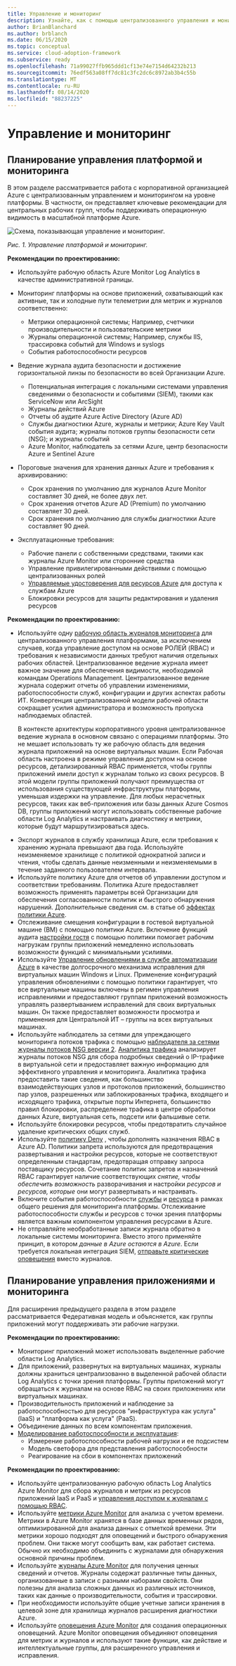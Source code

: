 ```yaml
---
title: Управление и мониторинг
description: Узнайте, как с помощью централизованного управления и мониторинга на уровне платформы обслуживать Microsoft Azureную корпоративную организацию.
author: BrianBlanchard
ms.author: brblanch
ms.date: 06/15/2020
ms.topic: conceptual
ms.service: cloud-adoption-framework
ms.subservice: ready
ms.openlocfilehash: 71a99027ffb965ddd1cf13e74e7154d64232b213
ms.sourcegitcommit: 76edf563a08ff7dc81c3fc2dc6c8972ab3b4c55b
ms.translationtype: MT
ms.contentlocale: ru-RU
ms.lasthandoff: 08/14/2020
ms.locfileid: "88237225"
---
```

# <a name="management-and-monitoring"></a>Управление и мониторинг

## <a name="plan-platform-management-and-monitoring"></a>Планирование управления платформой и мониторинга

В этом разделе рассматривается работа с корпоративной организацией Azure с централизованным управлением и мониторингом на уровне платформы. В частности, он представляет ключевые рекомендации для центральных рабочих групп, чтобы поддерживать операционную видимость в масштабной платформе Azure.

![Схема, показывающая управление и мониторинг.](./media/management-and-monitoring.png)

_Рис. 1. Управление платформой и мониторинг._

<!-- cSpell:ignore syslogs SIEM -->

**Рекомендации по проектированию:**

- Используйте рабочую область Azure Monitor Log Analytics в качестве административной границы.
- Мониторинг платформы на основе приложений, охватывающий как активные, так и холодные пути телеметрии для метрик и журналов соответственно:
  - Метрики операционной системы; Например, счетчики производительности и пользовательские метрики
  - Журналы операционной системы; Например, службы IIS, трассировка событий для Windows и syslogs
  - События работоспособности ресурсов
- Ведение журнала аудита безопасности и достижение горизонтальной линзы по безопасности во всей Организации Azure.
  - Потенциальная интеграция с локальными системами управления сведениями о безопасности и событиями (SIEM), такими как ServiceNow или ArcSight
  - Журналы действий Azure
  - Отчеты об аудите Azure Active Directory (Azure AD)
  - Службы диагностики Azure, журналы и метрики; Azure Key Vault события аудита; журналы потоков группы безопасности сети (NSG); и журналы событий
  - Azure Monitor, наблюдатель за сетями Azure, центр безопасности Azure и Sentinel Azure
- Пороговые значения для хранения данных Azure и требования к архивированию:
  - Срок хранения по умолчанию для журналов Azure Monitor составляет 30 дней, не более двух лет.
  - Срок хранения отчетов Azure AD (Premium) по умолчанию составляет 30 дней.
  - Срок хранения по умолчанию для службы диагностики Azure составляет 90 дней.

- Эксплуатационные требования:
  - Рабочие панели с собственными средствами, такими как журналы Azure Monitor или сторонние средства
  - Управление привилегированными действиями с помощью централизованных ролей
  - [Управляемые удостоверения для ресурсов Azure](https://docs.microsoft.com/azure/active-directory/managed-identities-azure-resources/overview) для доступа к службам Azure
  - Блокировки ресурсов для защиты редактирования и удаления ресурсов

**Рекомендации по проектированию:**

- Используйте одну [рабочую область журналов мониторинга](https://docs.microsoft.com/azure/azure-monitor/platform/design-logs-deployment) для централизованного управления платформами, за исключением случаев, когда управление доступом на основе РОЛЕЙ (RBAC) и требования к независимости данных требуют наличия отдельных рабочих областей. Централизованное ведение журнала имеет важное значение для обеспечения видимости, необходимой командам Operations Management. Централизованное ведение журнала содержит отчеты об управлении изменениями, работоспособности служб, конфигурации и других аспектах работы ИТ. Конвергенция централизованной модели рабочей области сокращает усилия администратора и возможность пропуска наблюдаемых областей.

    В контексте архитектуры корпоративного уровня централизованное ведение журнала в основном связано с операциями платформы. Это не мешает использовать ту же рабочую область для ведения журнала приложений на основе виртуальных машин. Если Рабочая область настроена в режиме управления доступом на основе ресурсов, детализированный RBAC применяется, чтобы группы приложений имели доступ к журналам только из своих ресурсов. В этой модели группы приложений получают преимущества от использования существующей инфраструктуры платформы, уменьшая издержки на управление. Для любых нерасчетных ресурсов, таких как веб-приложения или базы данных Azure Cosmos DB, группы приложений могут использовать собственные рабочие области Log Analytics и настраивать диагностику и метрики, которые будут маршрутизироваться здесь.

<!-- docsTest:ignore WORM -->

- Экспорт журналов в службу хранилища Azure, если требования к хранению журнала превышают два года. Используйте неизменяемое хранилище с политикой однократной записи и чтения, чтобы сделать данные неизменными и неизменяемыми в течение заданного пользователем интервала.
- Используйте политику Azure для отчетов об управлении доступом и соответствии требованиям. Политика Azure предоставляет возможность применять параметры всей Организации для обеспечения согласованности политик и быстрого обнаружения нарушений. Дополнительные сведения см. в статье об [эффектах политики Azure](https://docs.microsoft.com/azure/governance/policy/concepts/effects).
- Отслеживание смещения конфигурации в гостевой виртуальной машине (ВМ) с помощью политики Azure. Включение функций аудита [настройки гостя](https://docs.microsoft.com/azure/governance/policy/concepts/guest-configuration) с помощью политики помогает рабочим нагрузкам группы приложений немедленно использовать возможности функций с минимальными усилиями.
- Используйте [Управление обновлениями в службе автоматизации Azure](https://docs.microsoft.com/azure/automation/automation-update-management) в качестве долгосрочного механизма исправления для виртуальных машин Windows и Linux. Применение конфигураций управления обновлениями с помощью политики гарантирует, что все виртуальные машины включены в регимен управления исправлениями и предоставляют группам приложений возможность управлять развертыванием исправлений для своих виртуальных машин. Он также предоставляет возможности просмотра и применения для Центральной ИТ – группы на всех виртуальных машинах.
- Используйте наблюдатель за сетями для упреждающего мониторинга потоков трафика с помощью [наблюдателя за сетями журналы потоков NSG версии 2](https://docs.microsoft.com/azure/network-watcher/network-watcher-nsg-flow-logging-overview). [Аналитика трафика](https://docs.microsoft.com/azure/network-watcher/traffic-analytics) анализирует журналы потоков NSG для сбора подробных сведений о IP-трафике в виртуальной сети и предоставляет важную информацию для эффективного управления и мониторинга. Аналитика трафика предоставить такие сведения, как большинство взаимодействующих узлов и протоколов приложений, большинство пар узлов, разрешенных или заблокированных трафика, входящего и исходящего трафика, открытые порты Интернета, большинство правил блокировки, распределение трафика в центре обработки данных Azure, виртуальная сеть, подсети или фальшивые сети.
- Используйте блокировки ресурсов, чтобы предотвратить случайное удаление критических общих служб.
- Используйте [политику Deny](https://docs.microsoft.com/azure/governance/policy/concepts/effects#deny) , чтобы дополнять назначения RBAC в Azure AD. Политики запрета используются для предотвращения развертывания и настройки ресурсов, которые не соответствуют определенным стандартам, предотвращая отправку запроса поставщику ресурсов. Сочетание политик запретов и назначений RBAC гарантирует наличие соответствующих *снятие, чтобы обеспечить возможность* разворачивания и настройки *ресурсов и ресурсов, которые* они могут развертывать и настраивать.
- Включите события работоспособности [службы](https://docs.microsoft.com/azure/service-health/service-health-overview) и [ресурса](https://docs.microsoft.com/azure/service-health/resource-health-overview) в рамках общего решения для мониторинга платформы. Отслеживание работоспособности службы и ресурсов с точки зрения платформы является важным компонентом управления ресурсами в Azure.
- Не отправляйте необработанные записи журнала обратно в локальные системы мониторинга. Вместо этого применяйте принцип, в котором *данные в Azure остаются в Azure*. Если требуется локальная интеграция SIEM, [отправьте критические оповещения](https://docs.microsoft.com/azure/security-center/continuous-export) вместо журналов.

## <a name="plan-for-app-management-and-monitoring"></a>Планирование управления приложениями и мониторинга

Для расширения предыдущего раздела в этом разделе рассматривается Федеративная модель и объясняется, как группы приложений могут поддерживать эти рабочие нагрузки.

**Рекомендации по проектированию:**

- Мониторинг приложений может использовать выделенные рабочие области Log Analytics.
- Для приложений, развернутых на виртуальных машинах, журналы должны храниться централизованно в выделенной рабочей области Log Analytics с точки зрения платформы. Группы приложений могут обращаться к журналам на основе RBAC на своих приложениях или виртуальных машинах.
- Производительность приложений и наблюдение за работоспособностью для ресурсов "инфраструктура как услуга" (IaaS) и "платформа как услуга" (PaaS).
- Объединение данных по всем компонентам приложения.
- [Моделирование работоспособности и эксплуатация](https://docs.microsoft.com/azure/cloud-adoption-framework/manage/monitor/cloud-models-monitor-overview):
  - Измерение работоспособности рабочей нагрузки и ее подсистем
  - Модель светофора для представления работоспособности
  - Реагирование на сбои в компонентах приложений

**Рекомендации по проектированию:**

- Используйте централизованную рабочую область Log Analytics Azure Monitor для сбора журналов и метрик из ресурсов приложений IaaS и PaaS и [управления доступом к журналам с помощью RBAC](https://docs.microsoft.com/azure/azure-monitor/platform/design-logs-deployment#access-control-overview).
- Используйте [метрики Azure Monitor](https://docs.microsoft.com/azure/azure-monitor/platform/data-platform-metrics) для анализа с учетом времени. Метрики в Azure Monitor хранятся в базе данных временных рядов, оптимизированной для анализа данных с отметкой времени. Эти метрики хорошо подходят для оповещений и быстрого обнаружения проблем. Они также могут сообщить вам, как работает система. Обычно их необходимо объединить с журналами для обнаружения основной причины проблем.
- Используйте [журналы Azure Monitor](https://docs.microsoft.com/azure/azure-monitor/platform/data-platform-logs) для получения ценных сведений и отчетов. Журналы содержат различные типы данных, организованные в записи с разными наборами свойств. Они полезны для анализа сложных данных из различных источников, таких как данные о производительности, события и трассировки.
- При необходимости используйте общие учетные записи хранения в целевой зоне для хранилища журналов расширения диагностики Azure.
- Используйте [оповещения Azure Monitor](https://docs.microsoft.com/azure/azure-monitor/platform/alerts-overview) для создания операционных оповещений. Azure Monitor оповещения объединяют оповещения для метрик и журналов и используют такие функции, как действие и интеллектуальные группы, для расширенного управления и исправления.

